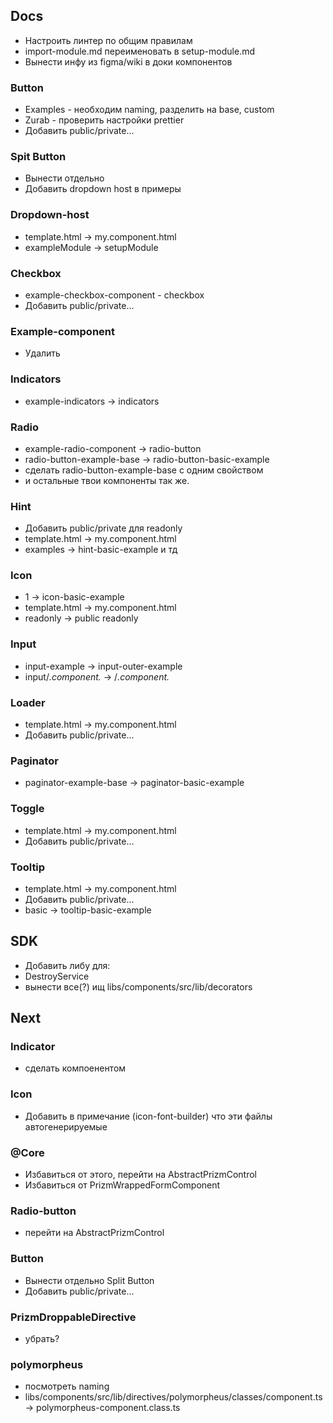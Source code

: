 ## Docs

- Настроить линтер по общим правилам
- import-module.md переименовать в setup-module.md
- Вынести инфу из figma/wiki в доки компонентов

### Button

- Examples - необходим naming, разделить на base, custom
- Zurab - проверить настройки prettier
- Добавить public/private...

### Spit Button

- Вынести отдельно
- Добавить dropdown host в примеры 

### Dropdown-host

- template.html -> my.component.html
- exampleModule -> setupModule

### Checkbox

- example-checkbox-component - checkbox
- Добавить public/private...

### Example-component

- Удалить

### Indicators

- example-indicators -> indicators

### Radio

- example-radio-component -> radio-button
- radio-button-example-base -> radio-button-basic-example
- сделать radio-button-example-base c одним свойством
- и остальные твои компоненты так же.

### Hint

- Добавить public/private для readonly
- template.html -> my.component.html
- examples -> hint-basic-example и тд

### Icon

- 1 -> icon-basic-example
- template.html -> my.component.html
- readonly -> public readonly

### Input

- input-example -> input-outer-example
- input/_.component._ -> /_.component._

### Loader

- template.html -> my.component.html
- Добавить public/private...

### Paginator

- paginator-example-base -> paginator-basic-example

### Toggle

- template.html -> my.component.html
- Добавить public/private...

### Tooltip

- template.html -> my.component.html
- Добавить public/private...
- basic -> tooltip-basic-example

## SDK

- Добавить либу для:
- DestroyService
- вынести все(?) ищ libs/components/src/lib/decorators

## Next

### Indicator

- сделать компоенентом

### Icon

- Добавить в примечание (icon-font-builder) что эти файлы автогенерируемые

### @Core

- Избавиться от этого, перейти на AbstractPrizmControl
- Избавиться от PrizmWrappedFormComponent

### Radio-button

- перейти на AbstractPrizmControl

### Button

- Вынести отдельно Split Button
- Добавить public/private...

### PrizmDroppableDirective

- убрать?

### polymorpheus

- посмотреть naming
- libs/components/src/lib/directives/polymorpheus/classes/component.ts -> polymorpheus-component.class.ts
